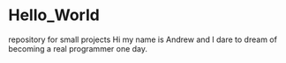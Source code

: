 # Hello_World
repository for small projects
Hi my name is Andrew and I dare to dream of becoming a real programmer one day.
